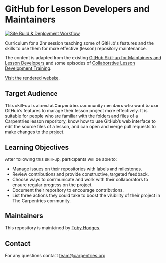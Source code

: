 # GitHub for Lesson Developers and Maintainers
[![Site Build & Deployment Workflow](https://github.com/carpentries/github-skills/actions/workflows/sandpaper-main.yaml/badge.svg)](https://github.com/carpentries/github-skills/actions/workflows/sandpaper-main.yaml)

Curriculum for a 2hr session teaching some of GitHub's features and the skills to use them for more effective (lesson) repository maintenance.

The content is adapted from the existing [GitHub Skill-up for Maintainers and Lesson Developers](https://carpentries.github.io/github-skill-up-maintainers) and some episodes of [Collaborative Lesson Development Training](https://carpentries.github.io/lesson-development-training).

[Visit the rendered website](https://carpentries.github.io/github-skills).

## Target Audience
This skill-up is aimed at Carpentries community members who want to use GitHub’s features to manage their lesson project more effectively. It is suitable for people who are familiar with the folders and files of a Carpentries lesson repository, know how to use GitHub’s web interface to edit the source files of a lesson, and can open and merge pull requests to make changes to the project.

## Learning Objectives
After following this skill-up, participants will be able to:

* Manage issues on their repositories with labels and milestones.
* Review contributions and provide constructive, targeted feedback.
* Choose ways to communicate and work with their collaborators to ensure regular progress on the project.
* Document their repository to encourage contributions.
* List three actions they could take to boost the visibility of their project in The Carpentries community.

## Maintainers
This repository is maintained by [Toby Hodges](https://github.com/tobyhodges).

## Contact
For any questions contact team@carpentries.org

